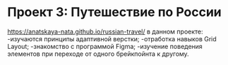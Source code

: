 # Проект 3: Путешествие по России
https://anatskaya-nata.github.io/russian-travel/
в данном проекте: 
-изучаются принципы адаптивной верстки;
-отработка навыков Grid Layout;
-знакомство с программой Figma;
-изучение поведения элементов при переходе от одного
брейкпойнта к другому.
